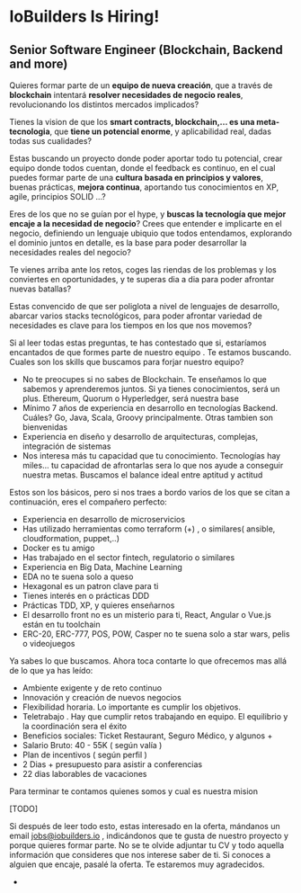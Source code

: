 # IoBuilders Is Hiring! 

## Senior Software Engineer (Blockchain, Backend and more)

Quieres formar parte de un **equipo de nueva creación**, que a través de **blockchain** intentará **resolver necesidades de negocio reales**, revolucionando los distintos mercados implicados?

Tienes la vision de que los **smart contracts, blockchain,... es una meta-tecnologia**, que **tiene un potencial enorme**, y aplicabilidad real, dadas todas sus cualidades?

Estas buscando un proyecto donde poder aportar todo tu potencial, crear equipo donde todos cuentan,  donde el feedback es continuo,  en el cual puedes formar parte de una **cultura basada en principios y valores**, buenas prácticas, **mejora continua**, aportando tus conocimientos en XP, agile, principios SOLID ...?

Eres de los que no se guían por el hype, y **buscas la tecnología que mejor encaje a la necesidad de negocio**? Crees que entender e implicarte en el negocio, definiendo un lenguaje ubiquio que todos entendamos, explorando el dominio juntos en detalle, es la base para poder desarrollar la necesidades reales del negocio?

Te vienes arriba ante los retos, coges las riendas de los problemas y los conviertes en oportunidades, y te superas dia a dia para poder afrontar nuevas batallas?

Estas convencido de que ser poliglota a nivel de lenguajes de desarrollo, abarcar varios stacks tecnológicos, para poder afrontar variedad de necesidades es clave para los tiempos en los que nos movemos?

Si al leer todas estas preguntas,  te has contestado que si,  estaríamos encantados de que formes parte de nuestro equipo .  Te estamos buscando. Cuales son los skills que buscamos para forjar nuestro equipo?

 - No te preocupes si no sabes de Blockchain. Te enseñamos lo que sabemos y aprenderemos juntos.  Si ya tienes conocimientos, será un plus. Ethereum, Quorum o Hyperledger, será nuestra base
 - Mínimo 7 años de experiencia en desarrollo en tecnologías Backend. Cuáles? Go, Java, Scala, Groovy principalmente. Otras tambien son bienvenidas
 - Experiencia en diseño y desarrollo de arquitecturas, complejas, integración de sistemas
 - Nos interesa más tu capacidad que tu conocimiento. Tecnologías hay miles... tu capacidad de afrontarlas sera lo que nos ayude a conseguir nuestra metas. Buscamos el balance ideal entre aptitud y actitud
 
 Estos son los básicos, pero si nos traes a bordo varios de los que se citan a continuación, eres el compañero perfecto:

- Experiencia en desarrollo de microservicios 
- Has utilizado herramientas como terraform (+) , o similares( ansible, cloudformation, puppet,..)
- Docker es tu amigo
- Has trabajado en el sector fintech, regulatorio o similares
- Experiencia en Big Data, Machine Learning
- EDA no te suena solo a queso
- Hexagonal es un patron clave para ti
- Tienes interés en o prácticas DDD
- Prácticas TDD, XP, y quieres enseñarnos
- El desarrollo front no es un misterio para ti, React, Angular o Vue.js están en tu toolchain
- ERC-20, ERC-777, POS, POW, Casper no te suena solo a star wars, pelis o videojuegos

Ya sabes lo que buscamos. Ahora toca contarte lo que ofrecemos mas allá de lo que ya has leído:

- Ambiente exigente y de reto continuo
- Innovación y creación de nuevos negocios
- Flexibilidad horaria. Lo importante es cumplir los objetivos. 
- Teletrabajo . Hay que cumplir retos trabajando en equipo. El equilibrio   y la coordinación sera el éxito
- Beneficios sociales: Ticket Restaurant, Seguro Médico, y algunos +
- Salario Bruto: 40 - 55K ( según valía ) 
- Plan de incentivos ( según perfil )
- 2 Dias + presupuesto para asistir a conferencias
- 22 dias laborables de vacaciones

Para terminar te contamos quienes somos y cual es nuestra mision

[TODO]



Si después de leer todo esto, estas interesado en la oferta, mándanos un email jobs@iobuilders.io , indicándonos que te gusta de nuestro proyecto y porque quieres formar parte. No se te olvide adjuntar tu CV y todo aquella información que consideres que nos interese saber de ti.
Si conoces a alguien que encaje, pasalé la oferta. Te estaremos muy agradecidos.
 
 



 - 

